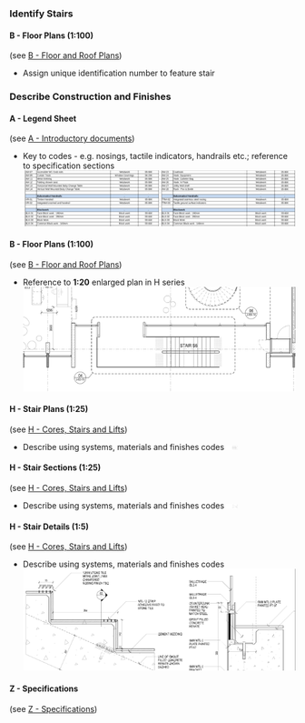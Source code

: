 ### Identify Stairs

#### B - Floor Plans (1:100)
(see [B - Floor and Roof Plans](notes/2_Alphabet/B%20-%20Floor%20and%20Roof%20Plans.md))
- Assign unique identification number to feature stair

### Describe Construction and Finishes

#### A - Legend Sheet
(see [A - Introductory documents](notes/2_Alphabet/A%20-%20Introductory%20documents.md))
- Key to codes - e.g. nosings, tactile indicators, handrails etc.; reference to specification sections
![01-image 1 3](notes/3_Building%20Components/assets/01-image%201%203.svg)

#### B - Floor Plans (1:100)
(see [B - Floor and Roof Plans](notes/2_Alphabet/B%20-%20Floor%20and%20Roof%20Plans.md))

- Reference to **1:20** enlarged plan in H series
![02-image 9](notes/3_Building%20Components/assets/02-image%209.svg)

#### H - Stair Plans (1:25)
(see [H - Cores, Stairs and Lifts](notes/2_Alphabet/H%20-%20Cores,%20Stairs%20and%20Lifts.md))
- Describe using systems, materials and finishes codes
![03-image 1 2](notes/3_Building%20Components/assets/03-image%201%202.svg)

#### H - Stair Sections (1:25)
(see [H - Cores, Stairs and Lifts](notes/2_Alphabet/H%20-%20Cores,%20Stairs%20and%20Lifts.md))
- Describe using systems, materials and finishes codes
![04-image 1 3](notes/3_Building%20Components/assets/04-image%201%203.svg)

#### H - Stair Details (1:5)
(see [H - Cores, Stairs and Lifts](notes/2_Alphabet/H%20-%20Cores,%20Stairs%20and%20Lifts.md))
- Describe using systems, materials and finishes codes
![05-image 1 3](notes/3_Building%20Components/assets/05-image%201%203.svg)

#### Z - Specifications
(see [Z - Specifications](notes/2_Alphabet/Z%20-%20Specifications.md))

